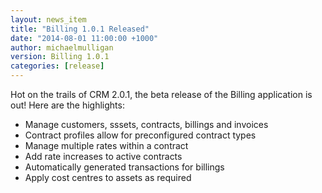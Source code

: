 ```yaml
---
layout: news_item
title: "Billing 1.0.1 Released"
date: "2014-08-01 11:00:00 +1000"
author: michaelmulligan
version: Billing 1.0.1
categories: [release]
---
```


Hot on the trails of CRM 2.0.1, the beta release of the Billing application is out! Here are the highlights:

- Manage customers, sssets, contracts, billings and invoices
- Contract profiles allow for preconfigured contract types
- Manage multiple rates within a contract
- Add rate increases to active contracts
- Automatically generated transactions for billings
- Apply cost centres to assets as required

